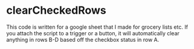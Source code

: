 # clearCheckedRows
This code is written for a google sheet that I made for grocery lists etc. If you attach the script to a trigger or a button, it will automatically clear anything in rows B-D based off the checkbox status in row A.

